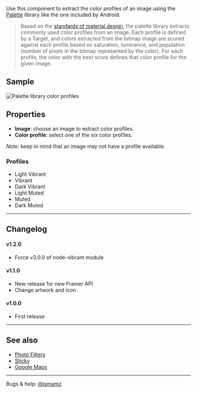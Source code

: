 Use this component to extract the color profiles of an image using the [Palette](https://developer.android.com/training/material/palette-colors#customize-your-palette) library like the one included by Android.

> Based on the [standards of material design](https://material.io/design/color/#color-usage-palettes), the palette library extracts commonly used color profiles from an image. Each profile is defined by a Target, and colors extracted from the bitmap image are scored against each profile based on saturation, luminance, and population (number of pixels in the bitmap represented by the color). For each profile, the color with the best score defines that color profile for the given image.

## Sample

![Palette library color profiles](https://developer.android.com/training/material/images/palette-library-color-profiles_2-1_2x.png)

## Properties

- **Image**: choose an image to extract color profiles.
- **Color profile**: select one of the six color profiles.

_Note_: keep in mind that an image may not have a profile available.

### Profiles

- Light Vibrant
- Vibrant
- Dark Vibrant
- Light Muted
- Muted
- Dark Muted

---

## Changelog

#### v1.2.0

- Force v3.0.0 of node-vibrant module

#### v1.1.0

- New release for new Framer API
- Change artwork and icon

#### v1.0.0

- First release

---

## See also

- [Photo Filters](https://store.framer.com/package/ismael/photo-filters)
- [Sticky](https://store.framer.com/package/ismael/sticky)
- [Google Maps](https://store.framer.com/package/ismael/google-maps)

---

Bugs & help: [@ismamz](https://twitter.com/ismamz)
